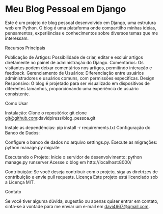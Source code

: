 # Meu Blog Pessoal em Django

Este é um projeto de blog pessoal desenvolvido em Django, uma estrutura web em Python. O blog é uma plataforma onde compartilho minhas ideias, pensamentos, experiências e conhecimentos sobre diversos temas que me interessam.

Recursos Principais

Publicação de Artigos: Possibilidade de criar, editar e excluir artigos diretamente no painel de administração do Django.
Comentários: Os visitantes podem deixar comentários nos artigos, permitindo interação e feedback.
Gerenciamento de Usuários: Diferenciação entre usuários administradores e usuários comuns, com permissões específicas.
Design Responsivo: O blog é projetado para ser visualizado em dispositivos de diferentes tamanhos, proporcionando uma experiência de usuário consistente.

Como Usar

Instalação:
Clone o repositório: git clone git@github.com:davidpiress/blog_pessoa.git

Instale as dependências: pip install -r requirements.txt
Configuração do Banco de Dados:

Configure o banco de dados no arquivo settings.py.
Execute as migrações: python manage.py migrate

Executando o Projeto:
Inicie o servidor de desenvolvimento: python manage.py runserver
Acesse o blog em http://localhost:8000/

Contribuição:
Se você deseja contribuir com o projeto, siga as diretrizes de contribuição e envie pull requests.
Licença
Este projeto está licenciado sob a Licença MIT.

Contato

Se você tiver alguma dúvida, sugestão ou apenas quiser entrar em contato, sinta-se à vontade para me enviar um e-mail em davi4667@gmail.com.


